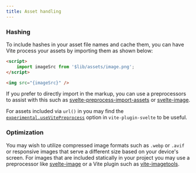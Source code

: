 ```yaml
---
title: Asset handling
---
```


### Hashing

To include hashes in your asset file names and cache them, you can have Vite process your assets by importing them as shown below:

```html
<script>
	import imageSrc from '$lib/assets/image.png';
</script>

<img src="{imageSrc}" />
```

If you prefer to directly import in the markup, you can use a preprocessors to assist with this such as [svelte-preprocess-import-assets](https://github.com/bluwy/svelte-preprocess-import-assets) or [svelte-image](https://github.com/matyunya/svelte-image).

For assets included via `url()` in you may find the [`experimental.useVitePreprocess`](https://github.com/sveltejs/vite-plugin-svelte/blob/main/docs/config.md#usevitepreprocess) option in `vite-plugin-svelte` to be useful.

### Optimization

You may wish to utilize compressed image formats such as `.webp` or `.avif` or responsive images that serve a different size based on your device's screen. For images that are included statically in your project you may use a preprocessor like [svelte-image](https://github.com/matyunya/svelte-image) or a Vite plugin such as [vite-imagetools](https://github.com/JonasKruckenberg/imagetools).
